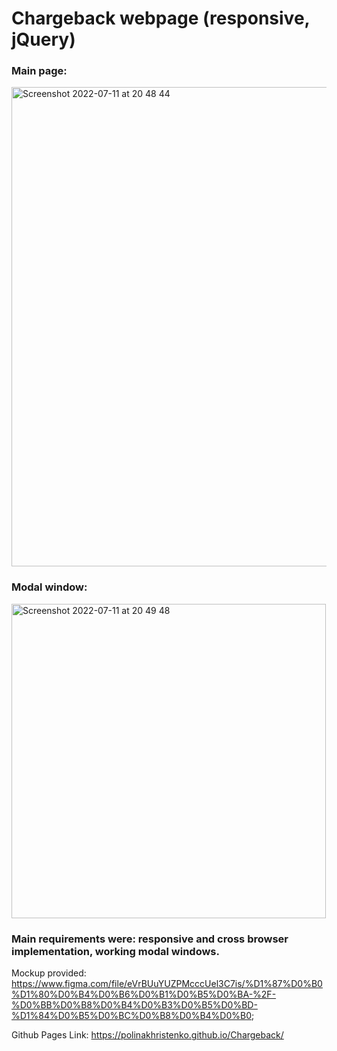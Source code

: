 # Chargeback webpage (responsive, jQuery)

### Main page:

<img width="767" alt="Screenshot 2022-07-11 at 20 48 44" src="https://user-images.githubusercontent.com/88159970/178326172-587b1e7e-d6c5-4313-8ef7-b3263ac64250.png">

### Modal window:

<img width="503" alt="Screenshot 2022-07-11 at 20 49 48" src="https://user-images.githubusercontent.com/88159970/178326360-7676175a-effb-48d2-a71f-8bc76f4c757b.png">

### Main requirements were: responsive and cross browser implementation, working modal windows.
Mockup provided: https://www.figma.com/file/eVrBUuYUZPMcccUel3C7is/%D1%87%D0%B0%D1%80%D0%B4%D0%B6%D0%B1%D0%B5%D0%BA-%2F-%D0%BB%D0%B8%D0%B4%D0%B3%D0%B5%D0%BD-%D1%84%D0%B5%D0%BC%D0%B8%D0%B4%D0%B0;

Github Pages Link: https://polinakhristenko.github.io/Chargeback/
